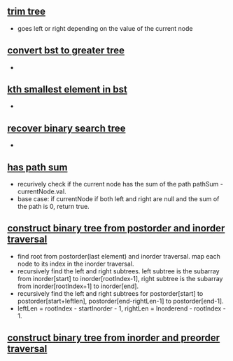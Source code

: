 ## [trim tree](https://leetcode.com/problems/trim-a-binary-search-tree/)
- goes left or right depending on the value of the current node 

## [convert bst to greater tree](https://leetcode.com/problems/convert-bst-to-greater-tree/)
-  

## [kth smallest element in bst](https://leetcode.com/problems/kth-smallest-element-in-a-bst/)
- 

## [recover binary search tree](https://leetcode.com/problems/recover-binary-search-tree/) 
-  

## [has path sum](https://leetcode.com/problems/path-sum/) 
- recurively check if the current node has the sum of the path pathSum - currentNode.val.
- base case: if currentNode if both left and right are null and the sum of the path is 0, return true. 

## [construct binary tree from postorder and inorder traversal](https://leetcode.com/problems/construct-binary-tree-from-postorder-and-inorder-traversal/) 
- find root from postorder(last element) and inorder traversal. map each node to its index in the inorder traversal. 
- recursively find the left and right subtrees. left subtree is the subarray from inorder[start] to inorder[rootIndex-1], right subtree is the subarray from inorder[rootIndex+1] to inorder[end]. 
- recursively find the left and right subtrees for postorder[start] to postorder[start+leftlen], postorder[end-rightLen-1] to postorder[end-1].
- leftLen = rootIndex - startInorder - 1, rightLen = Inorderend - rootIndex - 1. 

## [construct binary tree from inorder and preorder traversal](https://leetcode.com/problems/construct-binary-tree-from-preorder-and-inorder-traversal/) 
